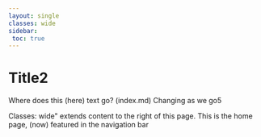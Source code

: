 ```yaml
---
layout: single
classes: wide 
sidebar: 
 toc: true
---
```


# Title2 

Where does this (here) text go? (index.md) Changing as we go5

Classes: wide" extends content to the right of this page. This is the home page, (now) featured in the navigation bar
